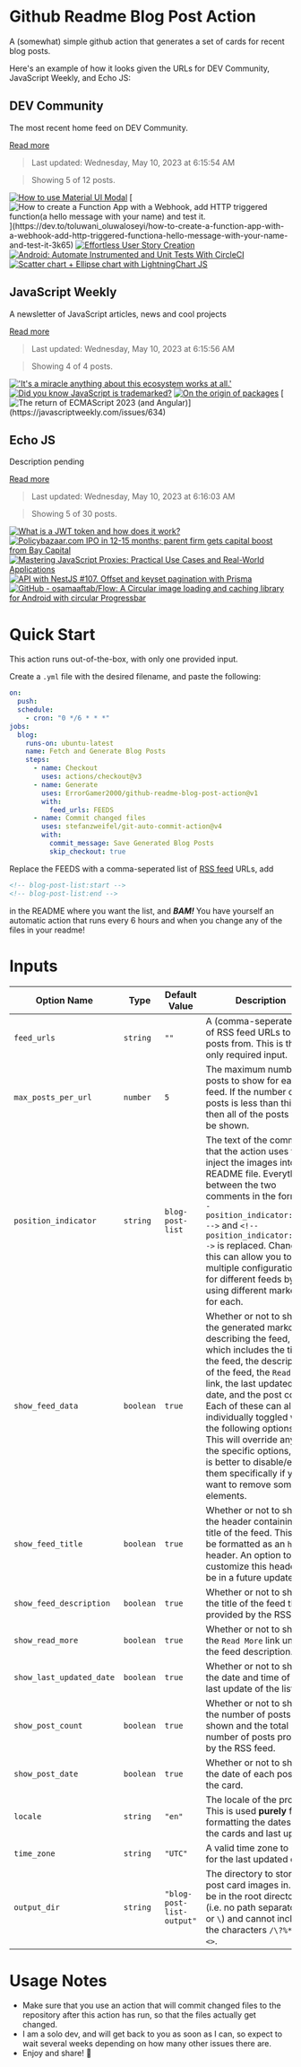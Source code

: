 # Github Readme Blog Post Action

A (somewhat) simple github action that generates a set of cards for recent blog posts.

Here's an example of how it looks given the URLs for DEV Community, JavaScript Weekly, and Echo JS:

<!-- post-list:start -->
## DEV Community

The most recent home feed on DEV Community.

[Read more](https://dev.to)
> Last updated: Wednesday, May 10, 2023 at 6:15:54 AM

> Showing 5 of 12 posts.

[![How to use Material UI Modal](https://raw.githubusercontent.com/ErrorGamer2000/github-readme-blog-post-action/main/generated_files/DEV_Community/How_to_use_Material_UI_Modal.svg)](https://dev.to/refine/how-to-use-material-ui-modal-21dh)
[![How to create a Function App with a Webhook, add HTTP triggered function(a hello message with your name) and test it.](https://raw.githubusercontent.com/ErrorGamer2000/github-readme-blog-post-action/main/generated_files/DEV_Community/How_to_create_a_Function_App_with_a_Webhook__add_HTTP_triggered_function(a_hello_message_with_your_name)_and_test_it..svg)](https://dev.to/toluwani_oluwaloseyi/how-to-create-a-function-app-with-a-webhook-add-http-triggered-functiona-hello-message-with-your-name-and-test-it-3k65)
[![Effortless User Story Creation](https://raw.githubusercontent.com/ErrorGamer2000/github-readme-blog-post-action/main/generated_files/DEV_Community/Effortless_User_Story_Creation.svg)](https://dev.to/balagmadhu/effortless-user-story-creation-15hn)
[![Android: Automate Instrumented and Unit Tests With CircleCI](https://raw.githubusercontent.com/ErrorGamer2000/github-readme-blog-post-action/main/generated_files/DEV_Community/Android__Automate_Instrumented_and_Unit_Tests_With_CircleCI.svg)](https://dev.to/roselinebassey/android-automate-instrumented-and-unit-tests-with-circleci-1igo)
[![Scatter chart + Ellipse chart with LightningChart JS](https://raw.githubusercontent.com/ErrorGamer2000/github-readme-blog-post-action/main/generated_files/DEV_Community/Scatter_chart_+_Ellipse_chart_with_LightningChart_JS.svg)](https://dev.to/lightningchart/scatter-chart-ellipse-chart-with-lightningchart-js-36cl)


## JavaScript Weekly

A newsletter of JavaScript articles, news and cool projects

[Read more](https://javascriptweekly.com/)
> Last updated: Wednesday, May 10, 2023 at 6:15:56 AM

> Showing 4 of 4 posts.

[!['It's a miracle anything about this ecosystem works at all.'](https://raw.githubusercontent.com/ErrorGamer2000/github-readme-blog-post-action/main/generated_files/JavaScript_Weekly/'It's_a_miracle_anything_about_this_ecosystem_works_at_all.'.svg)](https://javascriptweekly.com/issues/637)
[![Did you know JavaScript is trademarked?](https://raw.githubusercontent.com/ErrorGamer2000/github-readme-blog-post-action/main/generated_files/JavaScript_Weekly/Did_you_know_JavaScript_is_trademarked_.svg)](https://javascriptweekly.com/issues/636)
[![On the origin of packages](https://raw.githubusercontent.com/ErrorGamer2000/github-readme-blog-post-action/main/generated_files/JavaScript_Weekly/On_the_origin_of_packages.svg)](https://javascriptweekly.com/issues/635)
[![The return of ECMAScript 2023 (and Angular)](https://raw.githubusercontent.com/ErrorGamer2000/github-readme-blog-post-action/main/generated_files/JavaScript_Weekly/The_return_of_ECMAScript_2023_(and_Angular).svg)](https://javascriptweekly.com/issues/634)


## Echo JS

Description pending

[Read more](
http://www.echojs.com
)
> Last updated: Wednesday, May 10, 2023 at 6:16:03 AM

> Showing 5 of 30 posts.

[![What is a JWT token and how does it work?](https://raw.githubusercontent.com/ErrorGamer2000/github-readme-blog-post-action/main/generated_files/_Echo_JS_/What_is_a_JWT_token_and_how_does_it_work_.svg)](https://www.ma-no.org/en/programming/what-is-a-jwt-token-and-how-does-it-work)
[![Policybazaar.com IPO in 12-15 months; parent firm gets capital boost from Bay Capital](https://raw.githubusercontent.com/ErrorGamer2000/github-readme-blog-post-action/main/generated_files/_Echo_JS_/Policybazaar.com_IPO_in_12-15_months;_parent_firm_gets_capital_boost_from_Bay_Capital.svg)](https://www.moneycontrol.com/news/business/companies/policybazaar-com-ipo-in-12-15-months-parent-firm-gets-capital-boost-from-bay-capital-6600971.html)
[![Mastering JavaScript Proxies: Practical Use Cases and Real-World Applications](https://raw.githubusercontent.com/ErrorGamer2000/github-readme-blog-post-action/main/generated_files/_Echo_JS_/Mastering_JavaScript_Proxies__Practical_Use_Cases_and_Real-World_Applications.svg)](https://soshace.com/mastering-javascript-proxies-practical-use-cases-and-real-world-applications/)
[![API with NestJS #107. Offset and keyset pagination with Prisma](https://raw.githubusercontent.com/ErrorGamer2000/github-readme-blog-post-action/main/generated_files/_Echo_JS_/API_with_NestJS__107._Offset_and_keyset_pagination_with_Prisma.svg)](https://wanago.io/2023/05/08/api-nestjs-pagination-prisma/)
[![GitHub - osamaaftab/Flow: A Circular image loading and caching library for Android with circular Progressbar](https://raw.githubusercontent.com/ErrorGamer2000/github-readme-blog-post-action/main/generated_files/_Echo_JS_/GitHub_-_osamaaftab_Flow__A_Circular_image_loading_and_caching_library_for_Android_with_circular_Progressbar.svg)](https://github.com/osamaaftab/Flow)


<!-- post-list:end -->

# Quick Start

This action runs out-of-the-box, with only one provided input.

Create a `.yml` file with the desired filename, and paste the following:

```yml
on:
  push:
  schedule:
    - cron: "0 */6 * * *"
jobs:
  blog:
    runs-on: ubuntu-latest
    name: Fetch and Generate Blog Posts
    steps:
      - name: Checkout
        uses: actions/checkout@v3
      - name: Generate
        uses: ErrorGamer2000/github-readme-blog-post-action@v1
        with:
          feed_urls: FEEDS
      - name: Commit changed files
        uses: stefanzweifel/git-auto-commit-action@v4
        with:
          commit_message: Save Generated Blog Posts
          skip_checkout: true
```

Replace the FEEDS with a comma-seperated list of [RSS feed](https://rss.com/blog/how-do-rss-feeds-work/) URLs, add

```md
<!-- blog-post-list:start -->
<!-- blog-post-list:end -->
```

in the README where you want the list, and **_BAM!_** You have yourself an automatic action that runs every 6 hours and when you change any of the files in your readme!

# Inputs

<table>
  <thead>
    <tr>
      <th>Option Name</th>
      <th>Type</th>
      <th>Default Value</th>
      <th>Description</th>
    </tr>
  </thead>
  <tbody>
    <tr>
      <td><code>feed_urls</code></td>
      <td><code>string</code></td>
      <td><code>""</code></td>
      <td>A (comma-seperated) list of RSS feed URLs to load posts from. This is the only required input.</td>
    </tr>
    <tr>
      <td><code>max_posts_per_url</code></td>
      <td><code>number</code></td>
      <td><code>5</code></td>
      <td>The maximum number of posts to show for each feed. If the number of posts is less than this, then all of the posts will be shown.</td>
    </tr>
    <tr>
      <td><code>position_indicator</code></td>
      <td><code>string</code></td>
      <td><code>blog-post-list</code></td>
      <td>The text of the comments that the action uses to inject the images into the README file. Everything between the two comments in the form <code>&lt;!-- position_indicator:start --&gt;</code> and <code>&lt;!-- position_indicator:end --&gt;</code> is replaced. Changing this can allow you to use multiple configurations for different feeds by using different markers for each.</td>
    </tr>
    <tr>
      <td><code>show_feed_data</code></td>
      <td><code>boolean</code></td>
      <td><code>true</code></td>
      <td>Whether or not to show the generated markdown describing the feed, which includes the title of the feed, the description of the feed, the <code>Read More</code> link, the last updated date, and the post count. Each of these can also be individually toggled with the following options. This will override any of the specific options, so it is better to disable/enable them specifically if you want to remove some elements.</td>
    </tr>
    <tr>
      <td><code>show_feed_title</code></td>
      <td><code>boolean</code></td>
      <td><code>true</code></td>
      <td>Whether or not to show the header containing the title of the feed. This will be formatted as an <code>h2</code> header. An option to customize this header will be in a future update.</td>
    </tr>
    <tr>
      <td><code>show_feed_description</code></td>
      <td><code>boolean</code></td>
      <td><code>true</code></td>
      <td>Whether or not to show the title of the feed that is provided by the RSS feed.</td>
    </tr>
    <tr>
      <td><code>show_read_more</code></td>
      <td><code>boolean</code></td>
      <td><code>true</code></td>
      <td>Whether or not to show the <code>Read More</code> link under the feed description.</td>
    </tr>
    <tr>
      <td><code>show_last_updated_date</code></td>
      <td><code>boolean</code></td>
      <td><code>true</code></td>
      <td>Whether or not to show the date and time of the last update of the list.</td>
    </tr>
    <tr>
      <td><code>show_post_count</code></td>
      <td><code>boolean</code></td>
      <td><code>true</code></td>
      <td>Whether or not to show the number of posts shown and the total number of posts provided by the RSS feed.</td>
    </tr>
    <tr>
      <td><code>show_post_date</code></td>
      <td><code>boolean</code></td>
      <td><code>true</code></td>
      <td>Whether or not to show the date of each post on the card.</td>
    </tr>
    <tr>
      <td><code>locale</code></td>
      <td><code>string</code></td>
      <td><code>"en"</code></td>
      <td>The locale of the project. This is used <strong>purely</strong> for formatting the dates of the cards and last update.</td>
    </tr>
    <tr>
      <td><code>time_zone</code></td>
      <td><code>string</code></td>
      <td><code>"UTC"</code></td>
      <td>A valid time zone to use for the last updated date.</td>
    </tr>
    <tr>
      <td><code>output_dir</code></td>
      <td><code>string</code></td>
      <td><code>"blog-post-list-output"</code></td>
      <td>The directory to store the post card images in. Must be in the root directory (i.e. no path separators <code>/</code> or <code>\</code>) and cannot include the characters <code>/\?%*:|"&lt;&gt;</code>.</td>
    </tr>
<!--
    <tr>
      <td><code></code></td>
      <td><cde></cde></td>
      <td><code></code></td>
      <td></td>
    </tr>
-->
  </tbody>
</table>

# Usage Notes

- Make sure that you use an action that will commit changed files to the repository after this action has run, so that the files actually get changed.
- I am a solo dev, and will get back to you as soon as I can, so expect to wait several weeks depending on how many other issues there are.
- Enjoy and share! 🤗
